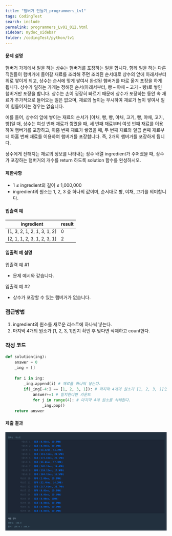 ```yaml
---
title: "햄버거 만들기_programmers_Lv1"
tags: CodingTest
search: include
permalink: programmers_Lv01_012.html
sidebar: mydoc_sidebar
folder: /codingTest/python/lv1
---
```



#### 문제 설명 <br>

햄버거 가게에서 일을 하는 상수는 햄버거를 포장하는 일을 합니다. 함께 일을 하는 다른 직원들이 햄버거에 들어갈 재료를 조리해 주면 조리된 순서대로 상수의 앞에 아래서부터 위로 쌓이게 되고, 상수는 순서에 맞게 쌓여서 완성된 햄버거를 따로 옮겨 포장을 하게 됩니다. 상수가 일하는 가게는 정해진 순서(아래서부터, 빵 – 야채 – 고기 - 빵)로 쌓인 햄버거만 포장을 합니다. 상수는 손이 굉장히 빠르기 때문에 상수가 포장하는 동안 속 재료가 추가적으로 들어오는 일은 없으며, 재료의 높이는 무시하여 재료가 높이 쌓여서 일이 힘들어지는 경우는 없습니다.

예를 들어, 상수의 앞에 쌓이는 재료의 순서가 [야채, 빵, 빵, 야채, 고기, 빵, 야채, 고기, 빵]일 때, 상수는 여섯 번째 재료가 쌓였을 때, 세 번째 재료부터 여섯 번째 재료를 이용하여 햄버거를 포장하고, 아홉 번째 재료가 쌓였을 때, 두 번째 재료와 일곱 번째 재료부터 아홉 번째 재료를 이용하여 햄버거를 포장합니다. 즉, 2개의 햄버거를 포장하게 됩니다.

상수에게 전해지는 재료의 정보를 나타내는 정수 배열 ingredient가 주어졌을 때, 상수가 포장하는 햄버거의 개수를 return 하도록 solution 함수를 완성하시오.

#### 제한사항 <br>

- 1 ≤ ingredient의 길이 ≤ 1,000,000
- ingredient의 원소는 1, 2, 3 중 하나의 값이며, 순서대로 빵, 야채, 고기를 의미합니다.

#### 입출력 예 <br>
  
ingredient|	result
---|---
[1, 3, 2, 1, 2, 1, 3, 1, 2]|	0
[2, 1, 1, 2, 3, 1, 2, 3, 1]|	2

#### 입출력 예 설명 <br>

입출력 예 #1
- 문제 예시와 같습니다.

입출력 예 #2
- 상수가 포장할 수 있는 햄버거가 없습니다.

### 접근방법 <br>

1. ingredient의 원소를 새로운 리스트에 하나씩 넣는다.
2. 마지막 4개의 원소가 [1, 2, 3, 1]인지 확인 후 맞다면 삭제하고 count한다.

### 작성 코드 <br>

```python
def solution(ing):
    answer = 0
    _ing = []
    
    for i in ing:
        _ing.append(i) # 재료를 하나씩 넣는다.
        if(_ing[-4:] == [1, 2, 3, 1]): # 마지막 4개의 원소가 [1, 2, 3, 1]인지 확인한다.
            answer+=1 # 일치한다면 카운트
            for j in range(4): # 마지막 4개 원소를 삭제한다.
                _ing.pop()
    return answer
```

#### 제출 결과

![제출 결과](\images\programmers_Lv01_012.png)





